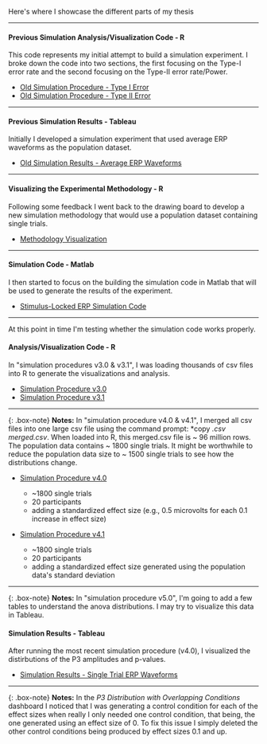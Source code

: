 Here's where I showcase the different parts of my thesis

---
#### Previous Simulation Analysis/Visualization Code - R
This code represents my initial attempt to build a simulation experiment. I broke down the code into two sections, the first focusing on the Type-I error rate and the second focusing on the Type-II error rate/Power.

- [Old Simulation Procedure - Type I Error](https://richard-j-obrien.github.io/2020-02-29-Old-Simulation-Type-I-Error/)
- [Old Simulation Procedure - Type II Error](https://richard-j-obrien.github.io/2020-02-29-Old-Simulation-Type-II-Error/)

---
#### Previous Simulation Results - Tableau
Initially I developed a simulation experiment that used average ERP waveforms as the population dataset.
- [Old Simulation Results - Average ERP Waveforms](https://richard-j-obrien.github.io/2020-03-23-Simulation-Results-Using-Average-ERP-Waveforms/)

---
#### Visualizing the Experimental Methodology - R
Following some feedback I went back to the drawing board to develop a new simulation methodology that would use a population dataset containing single trials.

- [Methodology Visualization](https://richard-j-obrien.github.io/2020-03-20-Methodology-Visualization/)

---
#### Simulation Code - Matlab
I then started to focus on the building the simulation code in Matlab that will be used to generate the results of the experiment.

- [Stimulus-Locked ERP Simulation Code](https://richard-j-obrien.github.io/2020-03-24-Stimulus-Locked-Average-ERP/)


---
At this point in time I'm testing whether the simulation code works properly.

#### Analysis/Visualization Code - R

In "simulation procedures v3.0 & v3.1", I was loading thousands of csv files into R to generate the visualizations and analysis.

- [Simulation Procedure v3.0](https://richard-j-obrien.github.io/2020-03-25-New-Simulation-Procedure-v3.0/)
- [Simulation Procedure v3.1](https://richard-j-obrien.github.io/2020-03-26-New-Simulation-Procedure-v3.1/)

---

{: .box-note}
**Notes:** In "simulation procedure v4.0 & v4.1", I merged all csv files into one large csv file using the command prompt: *copy *.csv merged.csv*. When loaded into R, this merged.csv file is ~ 96 million rows. The population data contains ~ 1800 single trials. It might be worthwhile to reduce the population data size to ~ 1500 single trials to see how the distributions change.


- [Simulation Procedure v4.0](https://richard-j-obrien.github.io/2020-03-28-New-Simulation-Procedure-v4.0/)
  - ~1800 single trials 
  - 20 participants 
  - adding a standardized effect size (e.g., 0.5 microvolts for each 0.1 increase in effect size)
  
- [Simulation Procedure v4.1](https://richard-j-obrien.github.io/2020-03-28-New-Simulation-Procedure-v4.1/)
  - ~1800 single trials 
  - 20 participants 
  - adding a standardized effect size generated using the population data's standard deviation

---

{: .box-note}
**Notes:** In "simulation procedure v5.0", I'm going to add a few tables to understand the anova distributions. I may try to visualize this data in Tableau.


#### Simulation Results - Tableau
After running the most recent simulation procedure (v4.0), I visualized the distirbutions of the P3 amplitudes and p-values.

- [Simulation Results - Single Trial ERP Waveforms](https://public.tableau.com/profile/richard2368#!/vizhome/NewThesisSimulationResults/SimulationResults)

---
{: .box-note}
**Notes:** In the *P3 Distribution with Overlapping Conditions* dashboard I noticed that I was generating a control condition for each of the effect sizes when really I only needed one control condition, that being, the one generated using an effect size of 0. To fix this issue I simply deleted the other control conditions being produced by effect sizes 0.1 and up.
